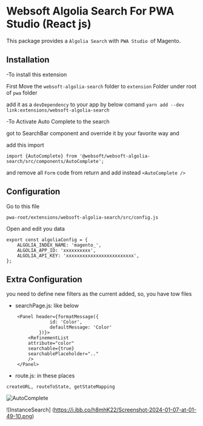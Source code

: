 # Websoft Algolia Search For PWA Studio (React js)

This package provides a `Algolia Search` with  `PWA Studio `of Magento.


## Installation

-To install this extension

First Move the `websoft-algolia-search` folder to `extension` Folder under root of `pwa` folder

add it as a `devDependency` to your app by below comand
`yarn add --dev link:extensions/websoft-algolia-search` 



-To Activate Auto Complete to the search

got to SearchBar component and override it by your favorite way and 

add this import 

```react
import {AutoComplete} from '@websoft/websoft-algolia-search/src/components/AutoComplete';
```

and remove all `Form` code from return and add instead `<AutoComplete />`


## Configuration

Go to this file

`pwa-root/extensions/websoft-algolia-search/src/config.js`

Open and edit you data

```react
export const algoliaConfig = {
    ALGOLIA_INDEX_NAME: 'magento_',
    ALGOLIA_APP_ID: 'xxxxxxxxxx',
    ALGOLIA_API_KEY: 'xxxxxxxxxxxxxxxxxxxxxxxxx',
};
```

## Extra Configuration

you need to define new filters as the current added, so, you have tow files 

- searchPage.js: like below
```react
    <Panel header={formatMessage({
                id: 'Color',
                defaultMessage: 'Color'
            })}>
        <RefinementList
        attribute="color"
        searchable={true}
        searchablePlaceholder=".."
        />
    </Panel>
```

- route.js: in these places

`createURL, routeToState, getStateMapping`

![AutoComplete](https://i.ibb.co/B2p5twz/Screenshot-2024-01-07-at-01-58-24.png)

![InstanceSearch] (https://i.ibb.co/h8mhK22/Screenshot-2024-01-07-at-01-49-10.png)
